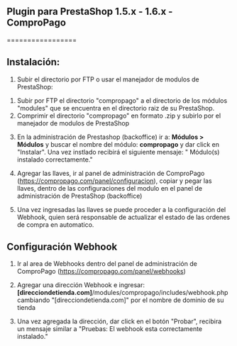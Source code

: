 ## Plugin para PrestaShop 1.5.x - 1.6.x - ComproPago 
 
=================

## Instalación:

1. Subir el directorio por FTP o usar el manejador de modulos de PrestaShop:
<ol>
<li> Subir por FTP el directorio "compropago" a el directorio de los módulos "modules" que se encuentra en el directorio raiz de su PrestaShop.
</li>
<li> Comprimir el directorio "compropago" en formato .zip y subirlo por el manejador de modulos de PrestaShop<br />
</li>
</ol>
	
3. En la administración de Prestashop (backoffice) ir a: **Módulos > Módulos** y buscar el nombre del módulo: **compropago** y dar click en "Instalar". Una vez instlado recibirá el siguiente mensaje: " Módulo(s) instalado correctamente."<br />

4. Agregar las llaves, ir al panel de administración de ComproPago (https://compropago.com/panel/configuracion), copiar y pegar las llaves, dentro de las configuraciones del modulo en el panel de administración de PrestaShop (backoffice)

5. Una vez ingresadas las llaves se puede proceder a la configuración del Webhook, quien será responsable de actualizar el estado de las ordenes de compra en automatico. 


## Configuración Webhook

1. Ir al area de Webhooks dentro del panel de administración de ComproPago (https://compropago.com/panel/webhooks)

2. Agregar una dirección Webhook e ingresar: <b> [direcciondetienda.com]</b>/modules/compropago/includes/webhook.php cambiando "[direcciondetienda.com]" por el nombre de dominio de su tienda

3. Una vez agregada la dirección, dar click en el botón "Probar", recibira un mensaje similar a "Pruebas: El webhook esta correctamente instalado."

